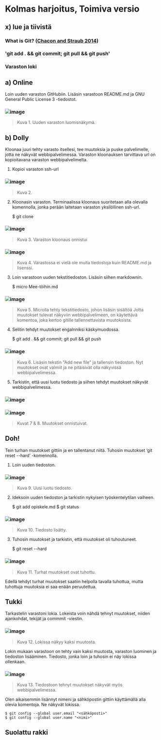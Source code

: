 # Kolmas harjoitus, Toimiva versio
## x) lue ja tiivistä
### What is Git? ([Chacon and Straub 2014](https://git-scm.com/book/en/v2/Getting-Started-What-is-Git%3F))

### 'git add . && git commit; git pull && git push'

### Varaston loki

## a) Online
Loin uuden varaston GitHubiin. Lisäsin varastoon README.md ja GNU General Public License 3 -tiedostot.
### ![image](https://github.com/Lambizzzz/infra-as-code/assets/148875838/4b871267-46a4-438d-a01b-238a9123a4dd)



> Kuva 1. Uuden varaston luomisnäkymä.

## b) Dolly
Kloonaa juuri tehty varasto itsellesi, tee muutoksia ja puske palvelimelle, jotta ne näkyvät webbipalvelimessa. Varaston kloonauksen tarvittava url on kopioitavana varaston webbipalvelimelta.

1. Kopioi varaston ssh-url
### ![image](https://github.com/Lambizzzz/infra-as-code/assets/148875838/43a924f6-5c52-43bd-8691-2a93e9d47934)

> Kuva 2. 
2. Kloonasin varaston. Terminaalissa kloonaus suoritetaan alla olevalla komennolla, jonka perään laitetaan varaston yksilöllinen ssh-url.

    $ git clone <ssh-url>
### ![image](https://github.com/Lambizzzz/infra-as-code/assets/148875838/66f6162d-8d89-4cb9-8ac3-310f16c65c68)

> Kuva 3. Varaston kloonaus onnistui
### ![image](https://github.com/Lambizzzz/infra-as-code/assets/148875838/3517196f-0268-41e1-adf7-ae1a40394401)

> Kuva 4. Varastossa ei vielä ole muita tiedostoja kuin README.md ja lisenssi.
3. Loin varastoon uuden tekstitiedoston. Lisäsin siihen markdownin.

    $ micro Mee-töihin.md
### ![image](https://github.com/Lambizzzz/infra-as-code/assets/148875838/d1eca7cc-f2c1-4758-b5f0-262be6f75b57)

> Kuva 5. Microlla tehty tekstitiedosto, johon lisäsin sisältöä
Jotta muutokset tulevat näkyviin webbipalvelimeen, on käytettävä komentoa, joka kertoo gitille tallennettavista muutoksista.

4. Selitin tehdyt muutokset engalnniksi käskymuodossa.

    $ git add . && git commit; git pull && git push
### ![image](https://github.com/Lambizzzz/infra-as-code/assets/148875838/6781f1e6-e663-40b0-948c-505d8a322525)

> Kuva 6. Lisäsin tekstin "Add new file" ja tallensin tiedoston.
Nyt muutokset ovat valmiit ja ne pitäisivät olla näkyvissä webbipalvelimessa.

5. Tarkistin, että uusi luotu tiedosto ja siihen tehdyt muutokset näkyvät webbipalvelimessa.
### ![image](https://github.com/Lambizzzz/infra-as-code/assets/148875838/b08998bc-b1b7-46f6-87c0-2ec22185e2bc)
### ![image](https://github.com/Lambizzzz/infra-as-code/assets/148875838/3ed0eb9a-d8ba-4bd4-b6c3-72765828c6da)

> Kuvat 7 & 8. Muutokset onnistuivat.

## Doh!
Tein turhan muutokset gittiin ja en tallentanut niitä. Tuhosin muutokset  ‘git reset --hard’ -komennolla.
1. Loin uuden tiedoston.
### ![image](https://github.com/Lambizzzz/infra-as-code/assets/148875838/8f7ffa99-802c-460c-b066-9bc6a7ba45ec)

> Kuva 9. Uusi luotu tiedosto.
2. Ideksoin uuden tiedoston ja tarkistin nykyisen työskentelytilan vaiheen.

    $ git add opiskele.md
    $ git status
    
### ![image](https://github.com/Lambizzzz/infra-as-code/assets/148875838/4562a082-819b-43dd-bc58-3e7b58f40d33)

> Kuva 10. Tiedosto lisätty.
3. Tuhosin muutokset ja tarkistin, että muutokset oli tuhoutuneet.

    $ git reset --hard
### ![image](https://github.com/Lambizzzz/infra-as-code/assets/148875838/362715f6-a868-4e41-b380-b3a4a4ee4bc4)

> Kuva 11. Turhat muutokset ovat tuhottu.

Edellä tehdyt turhat muutokset saatiin helpolla tavalla tuhottua, mutta tuhottuja muutoksia ei saa enään peruutettua.

## Tukki
Tarkastelin varastoni lokia. Lokeista voin nähdä tehnyt muutokset, niiden ajankohdat, tekijät ja commmit -viestin.

### ![image](https://github.com/Lambizzzz/infra-as-code/assets/148875838/14c9f3cd-cada-4482-ba14-0c1811ee284f)

> Kuva 12. Lokissa näkyy kaksi muutosta.

Lokin mukaan varastoon on tehty vain kaksi muutosta, varaston luominen ja tiedoston lisääminen. Tiedosto, jonka loin ja tuhosin ei näy lokissa ollenkaan. 
### ![image](https://github.com/Lambizzzz/infra-as-code/assets/148875838/21929631-903d-4eb8-9f61-969920db11b8)

> Kuva 13. Tiedostoon tehnyt muutokset näkyvät myös webbipalvelimessa.

Olen aikaisemmin lisännyt nimeni ja sähköpostin gittiin käyttämällä alla olevia komentoja. Ne näkyvät lokissa.

    $ git config --global user.email "<sähköposti>"
    $ git config --global user.name "<nimi>"

## Suolattu rakki

